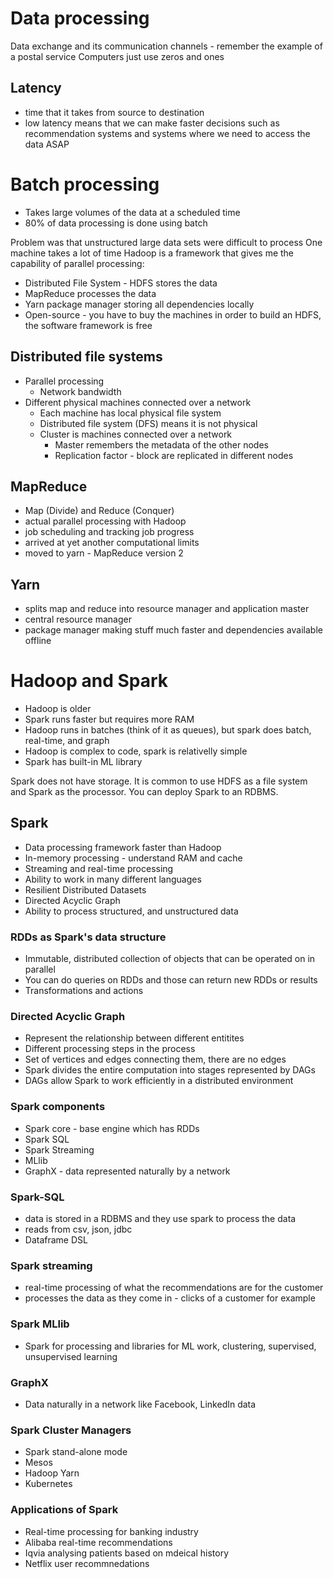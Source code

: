 # Data processing

Data exchange and its communication channels - remember the example of a postal service
Computers just use zeros and ones 

## Latency 

- time that it takes from source to destination
- low latency means that we can make faster decisions such as recommendation systems and systems where we need to access the data ASAP 

# Batch processing

* Takes large volumes of the data at a scheduled time
* 80% of data processing is done using batch

Problem was that unstructured large data sets were difficult to process
One machine takes a lot of time
Hadoop is a framework that gives me the capability of parallel processing:
- Distributed File System - HDFS stores the data
- MapReduce processes the data
- Yarn package manager storing all dependencies locally
- Open-source - you have to buy the machines in order to build an HDFS, the software framework is free

## Distributed file systems

- Parallel processing
  - Network bandwidth
- Different physical machines connected over a network
  - Each machine has local physical file system
  - Distributed file system (DFS) means it is not physical
  - Cluster is machines connected over a network
    - Master remembers the metadata of the other nodes
    - Replication factor - block are replicated in different nodes
  
## MapReduce

- Map (Divide) and Reduce (Conquer)
- actual parallel processing with Hadoop
- job scheduling and tracking job progress
- arrived at yet another computational limits
- moved to yarn - MapReduce version 2

## Yarn

- splits map and reduce into resource manager and application master
- central resource manager
- package manager making stuff much faster and dependencies available offline


# Hadoop and Spark
- Hadoop is older
- Spark runs faster but requires more RAM
- Hadoop runs in batches (think of it as queues), but spark does batch, real-time, and graph
- Hadoop is complex to code, spark is relativelly simple
- Spark has built-in ML library

Spark does not have storage.
It is common to use HDFS as a file system and Spark as the processor.
You can deploy Spark to an RDBMS.

## Spark

- Data processing framework faster than Hadoop
- In-memory processing - understand RAM and cache
- Streaming and real-time processing
- Ability to work in many different languages
- Resilient Distributed Datasets
- Directed Acyclic Graph
- Ability to process structured, and unstructured data

### RDDs as Spark's data structure

- Immutable, distributed collection of objects that can be operated on in parallel
- You can do queries on RDDs and those can return new RDDs or results
- Transformations and actions

### Directed Acyclic Graph
- Represent the relationship between different entitites
- Different processing steps in the process
- Set of vertices and edges connecting them, there are no edges
- Spark divides the entire computation into stages represented by DAGs
- DAGs allow Spark to work efficiently in a distributed environment

### Spark components
- Spark core - base engine which has RDDs
- Spark SQL
- Spark Streaming
- MLlib
- GraphX - data represented naturally by a network

### Spark-SQL
- data is stored in a RDBMS and they use spark to process the data
- reads from csv, json, jdbc
- Dataframe DSL

### Spark streaming
- real-time processing of what the recommendations are for the customer
- processes the data as they come in - clicks of a customer for example

### Spark MLlib
- Spark for processing and libraries for ML work, clustering, supervised, unsupervised learning

### GraphX
- Data naturally in a network like Facebook, LinkedIn data

### Spark Cluster Managers
- Spark stand-alone mode
- Mesos
- Hadoop Yarn
- Kubernetes

### Applications of Spark
- Real-time processing for banking industry
- Alibaba real-time recommendations
- Iqvia analysing patients based on mdeical history
- Netflix user recommnedations